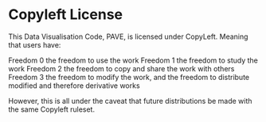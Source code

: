 # Copyleft License

This Data Visualisation Code, PAVE, is licensed under CopyLeft. Meaning that users have:

Freedom 0
the freedom to use the work
Freedom 1
the freedom to study the work
Freedom 2
the freedom to copy and share the work with others
Freedom 3
the freedom to modify the work, and the freedom to distribute modified and therefore derivative works

However, this is all under the caveat that future distributions be made with the same Copyleft ruleset. 
